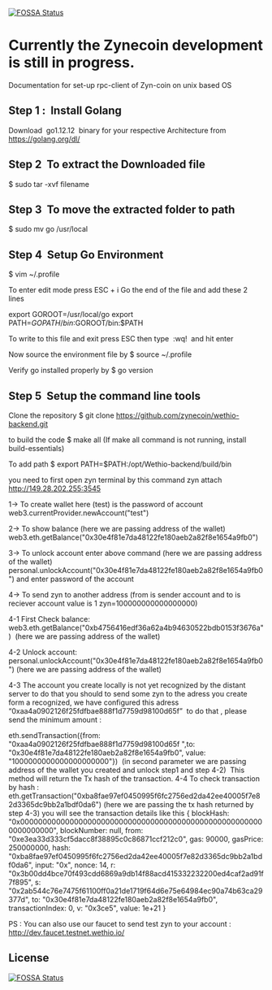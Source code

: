[![FOSSA Status](https://app.fossa.io/api/projects/git%2Bgithub.com%2Fzynecoin%2Fwethio-backend.svg?type=shield)](https://app.fossa.io/projects/git%2Bgithub.com%2Fzynecoin%2Fwethio-backend?ref=badge_shield)

# Currently the Zynecoin development is still in progress. #


Documentation for set-up rpc-client of Zyn-coin on unix based OS

## Step 1 : ​ Install Golang ##

Download​ ​ go1.12.12​ ​ binary for your respective Architecture from
https://golang.org/dl/

## Step 2​ ​ To extract the Downloaded file ##
$ sudo tar -xvf filename

## Step 3 ​ To move the extracted folder to path ##
$ sudo mv go /usr/local

## Step 4 ​ Setup Go Environment ##
$ vim ~/.profile

To enter edit mode press
ESC + i
Go the end of the file and add these 2 lines

export GOROOT=/usr/local/go
export PATH=$GOPATH/bin:$GOROOT/bin:$PATH

To write to this file and exit press
ESC
then type ​ :wq! ​ and hit enter

Now source the environment file by
$ source ~/.profile

Verify go installed properly by
$ go version

## Step 5​ ​ Setup the command line tools ##
Clone the repository
$ git clone https://github.com/zynecoin/wethio-backend.git

to build the code
$ make all
(If make all command is not running, install build-essentials)

To add path
$ export PATH=$PATH:/opt/Wethio-backend/build/bin

you need to first open zyn terminal by this command
zyn attach http://149.28.202.255:3545

1-> To create wallet here (test) is the password of account
web3.currentProvider.newAccount("test")

2-> To show balance​ (here we are passing address of the wallet)
web3.eth.getBalance("0x30e4f81e7da48122fe180aeb2a82f8e1654a9fb0")

3-> To unlock account enter above command​ (here we are passing address of the wallet)
personal.unlockAccount("0x30e4f81e7da48122fe180aeb2a82f8e1654a9fb0")
and enter password of the account

4-> To send zyn to another address​ (from is sender account and to is reciever account value is 1 zyn=100000000000000000)

4-1 First Check balance:
web3.eth.getBalance("0xb4756416edf36a62a4b94630522bdb0153f3676a") ​ (here we are passing address of
the wallet)

4-2 Unlock account:
personal.unlockAccount("0x30e4f81e7da48122fe180aeb2a82f8e1654a9fb0") ​ (here we are passing address of
the wallet)

4-3 The account you create locally is not yet recognized by the distant server to do that you
should to send some zyn to the adress you create form a recognized, we have configured this adress
“0xaa4a0902126f25fdfbae888f1d7759d98100d65f” ​ to do that , please send the minimum amount :

eth.sendTransaction({from: "0xaa4a0902126f25fdfbae888f1d7759d98100d65f
",to: "0x30e4f81e7da48122fe180aeb2a82f8e1654a9fb0", value: "1000000000000000000000"}) ​ (in
second parameter we are passing address of the wallet you created and unlock step1 and step 4-2) ​ This method will return the
Tx hash of the transaction.
4-4 To check transaction by hash :
eth.getTransaction("0xba8fae97ef0450995f6fc2756ed2da42ee40005f7e82d3365dc9bb2a1bdf0da6")
(here we are passing the tx hash returned by step 4-3)
you will see the transaction details like this
{
blockHash:
"0x0000000000000000000000000000000000000000000000000000000000000000",
blockNumber: null,
from: "0xe3ea33d333cf5dacc8f38895c0c86871ccf212c0",
gas: 90000,
gasPrice: 250000000,
hash: "0xba8fae97ef0450995f6fc2756ed2da42ee40005f7e82d3365dc9bb2a1bdf0da6",
input: "0x",
nonce: 14,
r: "0x3b00dd4bce70f493cdd6869a9db14f88acd415332232200ed4caf2ad91f7f895",
s: "0x2ab544c76e7475f61100ff0a21de1719f64d6e75e64984ec90a74b63ca29377d",
to: "0x30e4f81e7da48122fe180aeb2a82f8e1654a9fb0",
transactionIndex: 0,
v: "0x3ce5",
value: 1e+21
}

PS : You can also use our faucet to send test zyn to your account :
http://dev.faucet.testnet.wethio.io/

## License
[![FOSSA Status](https://app.fossa.io/api/projects/git%2Bgithub.com%2Fzynecoin%2Fwethio-backend.svg?type=large)](https://app.fossa.io/projects/git%2Bgithub.com%2Fzynecoin%2Fwethio-backend?ref=badge_large)